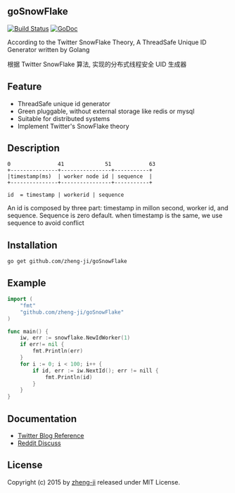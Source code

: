 ## goSnowFlake

[![Build Status](https://travis-ci.org/zheng-ji/goSnowFlake.svg)](https://travis-ci.org/zheng-ji/goSnowFlake)
[![GoDoc](https://godoc.org/github.com/zheng-ji/goSnowFlake?status.svg)](https://godoc.org/github.com/zheng-ji/goSnowFlake)

According to the Twitter SnowFlake Theory, A ThreadSafe Unique ID  Generator written by Golang

根据 Twitter SnowFlake 算法, 实现的分布式线程安全 UID 生成器

Feature
--------

* ThreadSafe unique id generator
* Green pluggable, without external storage like redis or mysql
* Suitable for distributed systems
* Implement Twitter's SnowFlake theory


Description
-----------


```
0               41	           51			 63
+---------------+----------------+-----------+
|timestamp(ms)  | worker node id | sequence	 |
+---------------+----------------+-----------+

id  = timestamp | workerid | sequence
```

An id is composed by three part: timestamp in millon second, worker id, and sequence. Sequence is zero default. when timestamp is the same, we use sequence to avoid conflict



Installation
-------------

```
go get github.com/zheng-ji/goSnowFlake
```

Example
-------

```go
import (
	"fmt"
	"github.com/zheng-ji/goSnowFlake"
)

func main() {
	iw, err := snowflake.NewIdWorker(1)
	if err!= nil {
		fmt.Println(err)
	}
	for i := 0; i < 100; i++ {
		if id, err := iw.NextId(); err != nill {
			fmt.Println(id)
        }
	}
}
```

Documentation
-------------

- [Twitter Blog Reference](https://blog.twitter.com/2010/announcing-snowflake)
- [Reddit Discuss](https://www.reddit.com/comments/cajap/twitter_announces_snowflake_a_distributed_unique/)

License
-------

Copyright (c) 2015 by [zheng-ji](http://zheng-ji.info) released under MIT License.

